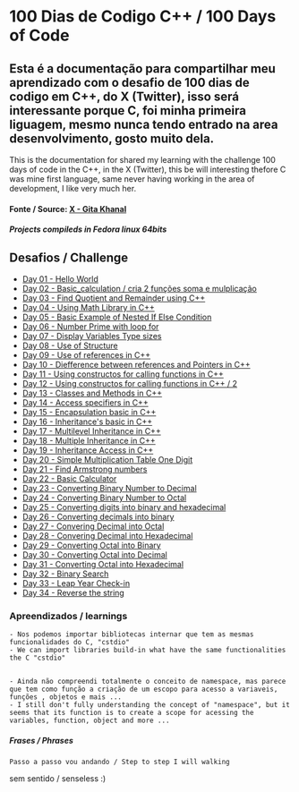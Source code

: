 # 100 Dias de Codigo C++ / 100 Days of Code

Esta é a documentação para compartilhar meu aprendizado com o desafio de 100 dias de codigo em C++, do X (Twitter), isso será interessante porque C, foi minha primeira liguagem, mesmo nunca tendo entrado na area desenvolvimento, gosto muito dela.
---
This is the documentation for shared my learning with the challenge 100 days of code in the C++, in the X (Twitter), this be will interesting thefore C was mine first language, same never having  working in the area of development, I like very much her.

#### Fonte / Source: [X - Gita Khanal](https://twitter.com/thetechgirlgita)

##### Projects compileds in Fedora linux 64bits
## Desafios / Challenge

- [Day 01 - Hello World](https://github.com/vinisl-dev/Estudos/tree/main/Backend/C%2B%2B/100DaysOfCode_GitaKhanal)
- [Day 02 - Basic_calculation / cria 2 funções soma e mulplicação](https://github.com/vinisl-dev/Estudos/tree/main/Backend/C%2B%2B/100DaysOfCode_GitaKhanal/02_Basic_calculation)
- [Day 03 - Find Quotient and Remainder using C++](https://github.com/vinisl-dev/Estudos/tree/main/Backend/C%2B%2B/100DaysOfCode_GitaKhanal/03_Find_quotient_and_remainder)
- [Day 04 - Using Math Library in C++](https://github.com/vinisl-dev/Estudos/tree/main/Backend/C%2B%2B/100DaysOfCode_GitaKhanal)
-	[Day 05 - Basic Example of Nested If Else Condition](https://github.com/vinisl-dev/Estudos/tree/main/Backend/C%2B%2B/100DaysOfCode_GitaKhanal)
- [Day 06 - Number Prime with loop for](https://github.com/vinisl-dev/Estudos/tree/main/Backend/C%2B%2B/100DaysOfCode_GitaKhanal)
- [Day 07 - Display Variables Type sizes ](https://github.com/vinisl-dev/Estudos/tree/main/Backend/C%2B%2B/100DaysOfCode_GitaKhanal)
- [Day 08 - Use of Structure](https://github.com/vinisl-dev/Estudos/tree/main/Backend/C%2B%2B/100DaysOfCode_GitaKhanal)
- [Day 09 - Use of references in C++](https://github.com/vinisl-dev/Estudos/tree/main/Backend/C%2B%2B/100DaysOfCode_GitaKhanal)
- [Day 10 - Diefference between references and Pointers in C++](https://github.com/vinisl-dev/Estudos/tree/main/Backend/C%2B%2B/100DaysOfCode_GitaKhanal)
- [Day 11 - Using constructos for calling functions in C++](https://github.com/vinisl-dev/Estudos/tree/main/Backend/C%2B%2B/100DaysOfCode_GitaKhanal)
- [Day 12 - Using constructos for calling functions in C++ / 2](https://github.com/vinisl-dev/Estudos/tree/main/Backend/C%2B%2B/100DaysOfCode_GitaKhanal)
- [Day 13 - Classes and Methods in C++](https://github.com/vinisl-dev/Estudos/tree/main/Backend/C%2B%2B/100DaysOfCode_GitaKhanal)
- [Day 14 - Access specifiers in C++](https://github.com/vinisl-dev/Estudos/tree/main/Backend/C%2B%2B/100DaysOfCode_GitaKhanal)
- [Day 15 - Encapsulation basic in C++](https://github.com/vinisl-dev/Estudos/tree/main/Backend/C%2B%2B/100DaysOfCode_GitaKhanal)
- [Day 16 - Inheritance's basic in C++](https://github.com/vinisl-dev/Estudos/tree/main/Backend/C%2B%2B/100DaysOfCode_GitaKhanal)
- [Day 17 - Multilevel Inheritance  in C++](https://github.com/vinisl-dev/Estudos/tree/main/Backend/C%2B%2B/100DaysOfCode_GitaKhanal)
- [Day 18 - Multiple Inheritance  in C++](https://github.com/vinisl-dev/Estudos/tree/main/Backend/C%2B%2B/100DaysOfCode_GitaKhanal)
- [Day 19 - Inheritance Access  in C++](https://github.com/vinisl-dev/Estudos/tree/main/Backend/C%2B%2B/100DaysOfCode_GitaKhanal)
-	[Day 20 - Simple Multiplication Table One Digit](https://github.com/vinisl-dev/Estudos/tree/main/Backend/C%2B%2B/100DaysOfCode_GitaKhanal)
-	[Day 21 - Find Armstrong numbers ](https://github.com/vinisl-dev/Estudos/tree/main/Backend/C%2B%2B/100DaysOfCode_GitaKhanal)
- [Day 22 - Basic Calculator ](https://github.com/vinisl-dev/Estudos/tree/main/Backend/C%2B%2B/100DaysOfCode_GitaKhanal)
- [Day 23 - Converting Binary Number to Decimal](https://github.com/vinisl-dev/Estudos/tree/main/Backend/C%2B%2B/100DaysOfCode_GitaKhanal)
- [Day 24 - Converting Binary Number to Octal](https://github.com/vinisl-dev/Estudos/tree/main/Backend/C%2B%2B/100DaysOfCode_GitaKhanal)
- [Day 25 - Converting digits into binary and hexadecimal](https://github.com/vinisl-dev/Estudos/tree/main/Backend/C%2B%2B/100DaysOfCode_GitaKhanal)
- [Day 26 - Converting decimals into binary](https://github.com/vinisl-dev/Estudos/tree/main/Backend/C%2B%2B/100DaysOfCode_GitaKhanal)
- [Day 27 - Convering Decimal into Octal](https://github.com/vinisl-dev/Estudos/tree/main/Backend/C%2B%2B/100DaysOfCode_GitaKhanal)
- [Day 28 - Convering Decimal into Hexadecimal](https://github.com/vinisl-dev/Estudos/tree/main/Backend/C%2B%2B/100DaysOfCode_GitaKhanal)
- [Day 29 - Converting Octal into Binary](https://github.com/vinisl-dev/Estudos/tree/main/Backend/C%2B%2B/100DaysOfCode_GitaKhanal)
- [Day 30 - Converting Octal into Decimal](https://github.com/vinisl-dev/Estudos/tree/main/Backend/C%2B%2B/100DaysOfCode_GitaKhanal)
- [Day 31 - Converting Octal into Hexadecimal](https://github.com/vinisl-dev/Estudos/tree/main/Backend/C%2B%2B/100DaysOfCode_GitaKhanal)
- [Day 32 - Binary Search](https://github.com/vinisl-dev/Estudos/tree/main/Backend/C%2B%2B/100DaysOfCode_GitaKhanal)
- [Day 33 - Leap Year Check-in](https://github.com/vinisl-dev/Estudos/tree/main/Backend/C%2B%2B/100DaysOfCode_GitaKhanal)
- [Day 34 - Reverse the string](https://github.com/vinisl-dev/Estudos/tree/main/Backend/C%2B%2B/100DaysOfCode_GitaKhanal)

### Apreendizados / learnings

	- Nos podemos importar bibliotecas internar que tem as mesmas funcionalidades do C, "cstdio" 
	- We can import libraries build-in what have the same functionalities the C "cstdio"


	- Ainda não compreendi totalmente o conceito de namespace, mas parece que tem como função a criação de um escopo para acesso a variaveis, funções , objetos e mais ...
	- I still don't fully understanding the concept of "namespace", but it seems that its function is to create a scope for acessing the variables, function, object and more ... 


##### Frases / Phrases 
	Passo a passo vou andando / Step to step I will walking

sem sentido / senseless :)
